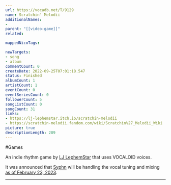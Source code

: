 ```yaml
---
url: https://vocadb.net/T/9129
name: Scratchin' Melodii
additionalNames: 
- 
parent: "[[video-game]]"
related:

mappedNicoTags:

newTargets:
- song
- album
commentCount: 0
createDate: 2022-09-25T07:01:18.547
status: Finished
albumCount: 1
artistCount: 1
eventCount: 0
eventSeriesCount: 0
followerCount: 5
songListCount: 0
songCount: 31
links: 
- https://lj-lephemstar.itch.io/scratchin-melodii
- https://scratchin-melodii.fandom.com/wiki/Scratchin%27_Melodii_Wiki
picture: true
descriptionLength: 289
---
```


#Games

An indie rhythm game by [LJ LephemStar](https://vocadb.net/Ar/109226) that uses VOCALOID voices.

It was announced that [Syphn](https://vocadb.net/Ar/79297) will be handling the vocal tuning and mixing [as of February 23, 2023](https://twitter.com/LephemStar91/status/1628901268772032513).

---

